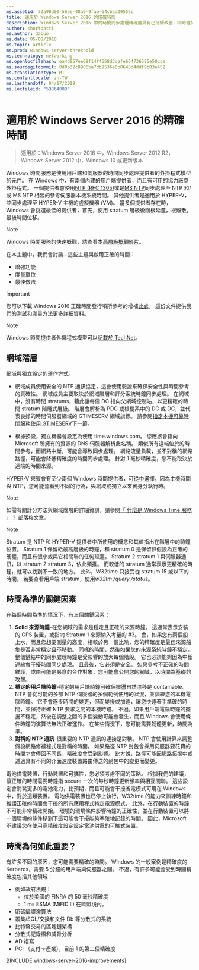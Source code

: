 ```yaml
---
ms.assetid: 72a90d00-56ee-48a9-9fae-64cbad29556c
title: 適用於 Windows Server 2016 的精確時間
description: Windows Server 2016 中的時間同步處理精確度具有已持續改善，同時維持完整回溯 NTP 與較舊的 Windows 版本的相容性。
author: shortpatti
ms.author: dacuo
ms.date: 05/08/2018
ms.topic: article
ms.prod: windows-server-threshold
ms.technology: networking
ms.openlocfilehash: ea4d957ee68f14f4568d3cefe664736585e50cce
ms.sourcegitcommit: 0d0b32c8986ba7db9536e0b8648d4ddf9b03e452
ms.translationtype: MT
ms.contentlocale: zh-TW
ms.lasthandoff: 04/17/2019
ms.locfileid: "59864009"
---
```

# <a name="accurate-time-for-windows-server-2016"></a>適用於 Windows Server 2016 的精確時間

>適用於：Windows Server 2016 中，Windows Server 2012 R2，Windows Server 2012 中，Windows 10 或更新版本

Windows 時間服務是使用用戶端和伺服器的時間同步處理提供者的外掛程式模型的元件。  在 Windows 中，有兩個內建的用戶端提供者，而且有可用的協力廠商外掛程式。 一個提供者會使用[NTP (RFC 1305)](https://tools.ietf.org/html/rfc1305)或是[MS NTP](https://msdn.microsoft.com/library/cc246877.aspx)同步處理至 NTP 和/或 MS NTP 相容的參考伺服器本機系統時間。 其他提供者是適用於 HYPER-V，並同步處理至 HYPER-V 主機的虛擬機器 (VM)。  當多個提供者存在時，Windows 會挑選最佳的提供者，首先，使用 stratum 層級後面根延遲，根離散，最後時間位移。

>[!NOTE]
>Windows 時間服務的快速概觀，請查看本[高層級概觀影片](https://aka.ms/WS2016TimeVideo)。

<!-- Not sure what to do with the following -->
在本主題中，我們會討論...這些主題與啟用正確的時間： 

- 增強功能
- 度量單位
- 最佳做法

>[!IMPORTANT]
>您可以下載 Windows 2016 正確時間發行項所參考的增補[此處](https://windocs.blob.core.windows.net/windocs/WindowsTimeSyncAccuracy_Addendum.pdf)。  這份文件提供我們的測試和測量方法更多詳細資料。



>[!NOTE] 
>Windows 時間提供者外掛程式模型可以[記載於 TechNet](https://msdn.microsoft.com/library/windows/desktop/ms725475%28v=vs.85%29.aspx)。

## <a name="domain-hierarchy"></a>網域階層
網域與獨立設定的運作方式。

- 網域成員使用安全的 NTP 通訊協定，這會使用驗證來確保安全性與時間參考的真確性。  網域成員主要取決於網域階層和評分系統時鐘同步處理。  在網域中，沒有時間 stratums，藉此讓每個 DC 指向父網域控制站，以更精確的時間 stratum 階層式層級。  階層會解析為 PDC 或根樹系中的 DC 或 DC，並代表良好的時間伺服器網域的 GTIMESERV 網域旗標。  請參閱[指定本機可靠時間服務使用 GTIMESERV](#GTIMESERV)下一節。

- 根據預設，獨立機器會設定為使用 time.windows.com。  您應該會指向 Microsoft 所擁有的資源的 DNS 伺服器解析此名稱。  類似所有遠端位於的時間參考，而網路中斷，可能會導致同步處理。  網路流量負載，並不對稱的網路路徑，可能會降低精確度的時間同步處理。  針對 1 毫秒精確度，您不能取決於遠端的時間來源。

HYPER-V 來賓會有至少兩個 Windows 時間提供者，可從中選擇，因為主機時間與 NTP，您可能會看到不同的行為，與網域或獨立以來賓身分執行時。

> [!NOTE] 
> 如需有關計分方法與網域階層的詳細資訊，請參閱[「 什麼是 Windows Time 服務 」？](https://blogs.msdn.microsoft.com/w32time/2007/07/07/what-is-windows-time-service/) 部落格文章。

> [!NOTE]
> Stratum 是 NTP 和 HYPER-V 提供者中所使用的概念和其值指出在階層中的時鐘位置。  Stratum 1 保留給最高層級的時鐘，和 stratum 0 是保留供假設為正確的硬體，而且有很小或與它相關聯的任何延遲。  Stratum 2 stratum 1 與伺服器通訊，以 stratum 2 stratum 3，依此類推。  而較低的 stratum 通常表示更精確的時鐘，就可以找到不一致的地方。  此外，W32time 只接受從 stratum 15 或以下的時間。  若要查看用戶端 stratum，使用*w32tm /query /status*。

## <a name="critical-factors-for-accurate-time"></a>時間為準的關鍵因素
在每個時間為準的情況下，有三個關鍵因素：

1. **Solid 來源時鐘**-在您網域的需求是穩定且正確的來源時鐘。 這通常表示安裝的 GPS 裝置，或指向 Stratum 1 來源納入考量的 #3。 會，如果您有兩個船上水，而且您想要測量的高度，相較於另一個比喻，您的精確度是最佳來源船隻是否非常穩定且不移動。 同樣的時間，然後如果您的來源系統時鐘不穩定，整個鏈結中的同步處理時鐘是受影響的放大每個階段。 它也必須能夠因為中斷連線會干擾時間同步處理。 且最後，它必須是安全。 如果參考不正確的時間維護，或由可能是惡意的合作對象，您可能會公開您的網域，以時間為基礎的攻擊。
2. **穩定的用戶端時鐘**-穩定的用戶端時鐘可確保擺盪自然漂移是 containable。  NTP 會從可能的多部 NTP 伺服器的多個範例使用的狀況，並訓練您的本機電腦時鐘。  它不會逐步時間的變更，但而變慢或加速，讓您快速著手準確的時間，並保持正確 NTP 要求之間的本機時鐘。  不過，如果用戶端電腦時鐘的擺盪不穩定，然後在調整之間的多個變動可能會發生，而且 Windows 會使用條件時鐘的演算法無法正確運作。  在某些情況下，您可能需要韌體更新，時間為準。
3. **對稱的 NTP 通訊**-很重要的 NTP 通訊的連接是對稱。  NTP 會使用計算來調整假設網路修補程式是對稱的時間。  如果路徑 NTP 封包會採用伺服器要花費的時間才會傳回不同長，精確度會受到影響。  比方說，路徑可能因網路拓撲中或透過具有不同的介面速度裝置路由傳送的封包中的變更而變更。


電池供電裝置，行動裝置和可攜性，您必須考慮不同的策略。  根據我們的建議，讓正確的時間需要時鐘指 secure 一次的每秒時鐘更新頻率與相互關聯。 這些設定會消耗更多的電池電力，比預期，而且可能會干擾省電模式可用在 Windows 中，對於這類裝置。 電池供電裝置也已停止執行，W32time 的能力來訓練時鐘和維護正確的時間會干擾的所有應用程式特定電源模式。 此外，在行動裝置的時鐘不可能非常精確開始。  環境的環境條件影響時鐘的正確性，並在行動裝置可以將一個環境的條件移到下這可能會干擾能夠準確地記錄的時間。  因此，Microsoft 不建議您在使用高精確度設定設定電池供電的可攜式裝置。 

## <a name="why-is-time-important"></a>時間為何如此重要？  
有許多不同的原因，您可能需要精確的時間。  Windows 的一般案例是精確度的 Kerberos，需要 5 分鐘的用戶端與伺服器之間。  不過，有許多可能會受到時間精確度包括其他領域：


- 例如政府法規：
    - 位於美國的 FINRA 的 50 毫秒精確度
    - 1 ms ESMA (MiFID II) 在歐盟境內。
- 密碼編譯演算法
- 叢集/SQL/交換和文件 Db 等分散式的系統
- 比特幣交易的區塊鏈架構
- 分散式記錄檔和威脅分析 
- AD 複寫
- PCI （支付卡產業），目前 1 的第二個精確度



[!INCLUDE [windows-server-2016-improvements](windows-server-2016-improvements.md)]
